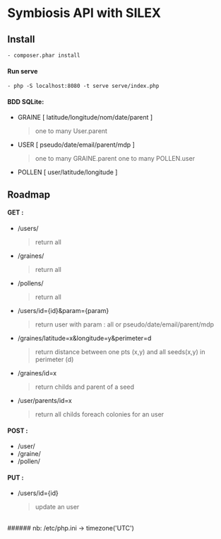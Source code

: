 # Symbiosis API with SILEX
## Install
    - composer.phar install

#### Run serve
    - php -S localhost:8080 -t serve serve/index.php

#### BDD SQLite:
  - GRAINE [ latitude/longitude/nom/date/parent ]
    > one to many User.parent

  - USER  [ pseudo/date/email/parent/mdp ]
    > one to many GRAINE.parent
    > one to many POLLEN.user

  - POLLEN [ user/latitude/longitude ]

## Roadmap
#### GET :
  - /users/
    > return all

  - /graines/
    > return all

  - /pollens/
    > return all

  - /users/id={id}&param={param}
    > return user with param : all or pseudo/date/email/parent/mdp

  - /graines/latitude=x&longitude=y&perimeter=d
    > return distance between one pts (x,y) and all seeds(x,y) in perimeter (d)

  - /graines/id=x
    > return childs and parent of a seed

  - /user/parents/id=x
    > return all childs foreach colonies for an user

#### POST :
  - /user/
  - /graine/
  - /pollen/

#### PUT :
  - /users/id={id}
    > update an user


</br>
###### nb: /etc/php.ini -> timezone('UTC')
